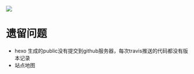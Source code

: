[![](https://travis-ci.org/lijiangwei/homepage.svg?branch=master)](https://travis-ci.org/lijiangwei/homepage)


# 遗留问题
* hexo 生成的public没有提交到github服务器，每次travis推送的代码都没有版本记录
* 站点地图